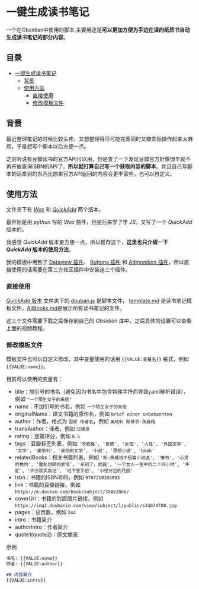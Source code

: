 # 一键生成读书笔记

一个在Obsidian中使用的脚本,主要用途是**可以更加方便为手边在读的纸质书自动生成读书笔记的部分内容**。
## 目录

- [一键生成读书笔记](#一键生成读书笔记)
  * [背景](#背景)
  * [使用方法](#使用方法)
    + [直接使用](#直接使用)
    + [修改模板文件](#修改模板文件)



## 背景
最近整理笔记的时候比较头疼，又想整理得尽可能完善同时又嫌实际操作起来太麻烦，于是想写个脚本以后方便一点。

之前听说有豆瓣读书的官方API可以用，但是查了一下发现豆瓣官方好像很早就不再开放查询ISBN的API了，**所以就打算自己写一个获取内容的脚本**。并且自己写脚本的话拿到的东西比原来官方API返回的内容会更丰富些，也可以自定义。
## 使用方法
文件夹下有 [*Wox*](https://github.com/LumosLovegood/myScripts/tree/main/CreateReadNote/Wox%E6%8F%92%E4%BB%B6%E7%89%88%E6%9C%AC) 和 [*QuickAdd*](https://github.com/LumosLovegood/myScripts/tree/main/CreateReadNote/QuickAdd%E7%89%88%E6%9C%AC) 两个版本。

  最开始是用 *python* 写的 *Wox* 插件，但是后来学了学 *JS*，又写了一个 *QuickAdd* 版本的。

我感觉 *QuickAdd* 版本更方便一点，所以推荐这个，**这里也只介绍一下 *QuickAdd* 版本的使用方法**。

我的模板中用到了 [Dataview 插件](https://github.com/blacksmithgu/obsidian-dataview)、 [Buttons 插件](https://github.com/shabegom/buttons) 和 [Admonition 插件](https://github.com/valentine195/obsidian-admonition)，所以直接使用的话需要在第三方社区插件中安装这三个插件。
### 直接使用
[*QuickAdd* 版本](https://github.com/LumosLovegood/myScripts/tree/main/CreateReadNote/QuickAdd%E7%89%88%E6%9C%AC) 文件夹下的 [douban.js](https://github.com/LumosLovegood/myScripts/blob/main/CreateReadNote/QuickAdd%E7%89%88%E6%9C%AC/douban.js) 是脚本文件，
[template.md](https://github.com/LumosLovegood/myScripts/blob/main/CreateReadNote/QuickAdd%E7%89%88%E6%9C%AC/template.md) 是读书笔记模板文件，[AllBooks.md](https://github.com/LumosLovegood/myScripts/blob/main/CreateReadNote/QuickAdd%E7%89%88%E6%9C%AC/AllBooks.md)是展示所有读书笔记的文件。

这三个文件需要下载之后保存到自己的 *Obsidian* 库中，之后具体的设置可以查看上面的视频教程。

### 修改模板文件
模板文件也可以自定义修改，其中变量使用的话用 `{{VALUE:变量名}}` 格式，例如 `{{VALUE:name}}`。

目前可以使用的变量有：
- title：加引号的书名（避免因为书名中包含特殊字符而导致yaml解析错误），例如 `"一个陌生女子的来信"`
- name：不加引号的书名，例如 `一个陌生女子的来信`
- originalName：译文书籍的原作名，例如 `brief einer unbekannten`
- author：作者，格式为 `国家 作者名`，例如 `奥地利 斯蒂芬·茨威格`
- transAuthor：译者，例如 `沈锡良`
- rating：豆瓣评分，例如 `8.5`
- tags：豆瓣标签列表，例如 `'茨威格', '爱情', '女性', '人性', '外国文学', '文学', '奥地利', '奥地利文学', '小说', '思想小说', 'book'`
- relatedBooks：相关书籍列表，例如 `'斯·茨威格中短篇小说选', '情书', '心灵的焦灼', '霍乱时期的爱情', '永别了，武器', '一个女人一生中的二十四小时', '牛虻', '许三观卖血记', '地下室手记', '小径分岔的花园'`
- isbn：书籍的ISBN号码，例如 `9787210105893`
- link：书籍的豆瓣链接，例如 `https://m.douban.com/book/subject/30452866/`
- coverUrl：书籍的封面图片链接，例如 `https://img1.doubanio.com/view/subject/l/public/s34074708.jpg`
- pages：总页数，例如 `244`
- intro：书籍简介
- authorIntro：作者简介
- quote1(quote2)：原文摘录

示例
```md
书名: {{VALUE:name}}
作者: {{VALUE:author}}

## 内容简介
{{VALUE:intro}}
```
